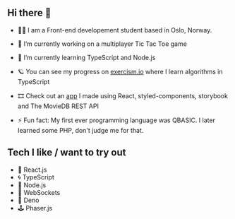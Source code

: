 ## Hi there 👋

- 👨‍🎓 I am a Front-end developement student based in Oslo, Norway.

- 🔭 I’m currently working on a multiplayer Tic Tac Toe game
- 🌱 I’m currently learning TypeScript and Node.js

- 🪐 You can see my progress on [exercism.io](https://exercism.io/profiles/bartektelec) where I learn algorithms in TypeScript
- 🎞 Check out an [app](https://bartektelec.github.io/react-netflix-clone/) I made using React, styled-components, storybook and The MovieDB REST API

- ⚡ Fun fact: My first ever programming language was QBASIC. I later learned some PHP, don't judge me for that.

## Tech I like / want to try out
- 🌌 React.js
- 🌀 TypeScript
- 🔋 Node.js
- 🔌 WebSockets
- 🦕 Deno
- 🕹 Phaser.js

<!--
**bartektelec/bartektelec** is a ✨ _special_ ✨ repository because its `README.md` (this file) appears on your GitHub profile.

Here are some ideas to get you started:

- 🌱 I’m currently learning ...
- 👯 I’m looking to collaborate on ...
- 🤔 I’m looking for help with ...
- 💬 Ask me about ...
- 📫 How to reach me: ...
- 😄 Pronouns: ...
- ⚡ Fun fact: ...
-->
